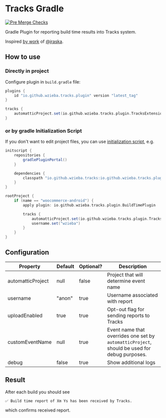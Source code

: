 # Tracks Gradle

 [![Pre Merge Checks](https://github.com/cortinico/kotlin-gradle-plugin-template/workflows/Pre%20Merge%20Checks/badge.svg)](https://github.com/cortinico/kotlin-gradle-plugin-template/actions?query=workflow%3A%22Pre+Merge+Checks%22) 

Gradle Plugin for reporting build time results into Tracks system.

Inspired [by work](https://github.com/jraska/github-client/tree/master/plugins/src/main/java/com/jraska/gradle/buildtime) of [@jraska](https://github.com/jraska). 

## How to use 

### Directly in project

Configure plugin in `build.gradle` file:

```groovy
plugins {
    id "io.github.wzieba.tracks.plugin" version "latest_tag"
}

tracks {
    automatticProject.set(io.github.wzieba.tracks.plugin.TracksExtension.AutomatticProject.WooCommerce)
}
```

### or by gradle Initialization Script

If you don't want to edit project files, you can use [initialization script](https://docs.gradle.org/current/userguide/init_scripts.html), e.g.

```groovy
initscript {
    repositories {
        gradlePluginPortal()
    }

    dependencies {
        classpath "io.github.wzieba.tracks:io.github.wzieba.tracks.plugin:latest_tag"
    }
}

rootProject {
    if (name == "woocommerce-android") {
        apply plugin: io.github.wzieba.tracks.plugin.BuildTimePlugin

        tracks {
            automatticProject.set(io.github.wzieba.tracks.plugin.TracksExtension.AutomatticProject.WooCommerce)
            username.set("wzieba")
        }
    }
}
```

## Configuration
| Property | Default | Optional? | Description |
| --- | --- | --- | --- |
| automatticProject | null | false | Project that will determine event name
| username | "anon" | true | Username associated with report |
| uploadEnabled | true | true | Opt-out flag for sending reports to Tracks |
| customEventName | null | true | Event name that overrides one set by `automatticProject`, should be used for debug purposes. |
| debug | false | true | Show additional logs


## Result

After each build you should see

```
✅ Build time report of Xm Ys has been received by Tracks.
```

which confirms received report.
